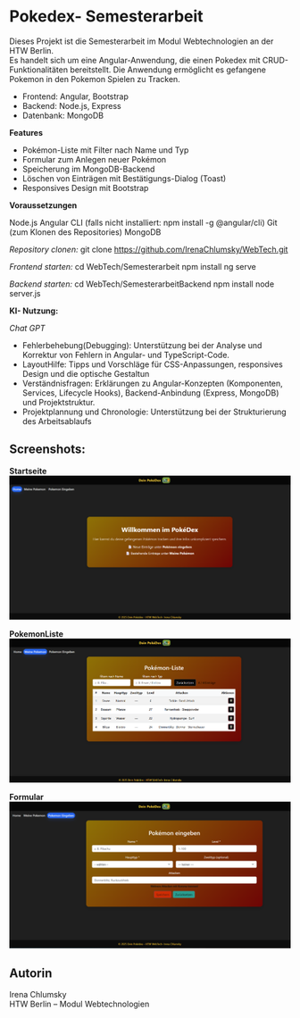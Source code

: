  # Pokedex- Semesterarbeit

Dieses Projekt ist die Semesterarbeit im Modul Webtechnologien an der HTW Berlin.  
Es handelt sich um eine Angular-Anwendung, die einen Pokedex mit CRUD-Funktionalitäten bereitstellt. 
Die Anwendung ermöglicht es gefangene Pokemon in den Pokemon Spielen zu Tracken. 

- Frontend: Angular, Bootstrap
- Backend: Node.js, Express  
- Datenbank: MongoDB 

**Features**

- Pokémon-Liste mit Filter nach Name und Typ  
- Formular zum Anlegen neuer Pokémon  
- Speicherung im MongoDB-Backend  
- Löschen von Einträgen mit Bestätigungs-Dialog (Toast)  
- Responsives Design mit Bootstrap  




**Voraussetzungen**

Node.js
Angular CLI (falls nicht installiert: npm install -g @angular/cli)
Git (zum Klonen des Repositories)
MongoDB

*Repository clonen:*
git clone https://github.com/IrenaChlumsky/WebTech.git



*Frontend starten:*
cd WebTech/Semesterarbeit
npm install
ng serve

*Backend starten:*
cd WebTech/SemesterarbeitBackend
npm install
node server.js  

**KI- Nutzung:**

*Chat GPT* 
 - Fehlerbehebung(Debugging): Unterstützung bei der Analyse und Korrektur von Fehlern in Angular- und TypeScript-Code.
 - LayoutHilfe: Tipps und Vorschläge für CSS-Anpassungen, responsives Design und die optische Gestaltun
 - Verständnisfragen: Erklärungen zu Angular-Konzepten (Komponenten, Services, Lifecycle Hooks), Backend-Anbindung (Express, MongoDB) und  Projektstruktur.
 - Projektplannung und Chronologie: Unterstützung bei der Strukturierung des Arbeitsablaufs 

## Screenshots:


**Startseite**
![Startseite](screenshots/home.png)

**PokemonListe**
![Pokemon-Liste](screenshots/table.png)

**Formular**
![Formular](screenshots/formular.png)

## Autorin
Irena Chlumsky  
HTW Berlin – Modul Webtechnologien

 
